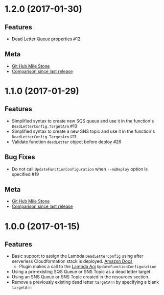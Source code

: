 # 1.2.0 (2017-01-30)

## Features
* Dead Letter Queue properties #12

## Meta
* [Git Hub Mile Stone](https://github.com/gmetzker/serverless-plugin-lambda-dead-letter/milestone/2?closed=1)
* [Comparison since last release](https://github.com/gmetzker/serverless-plugin-lambda-dead-letter/compare/v1.1.0...v1.2.0)


# 1.1.0 (2017-01-29)

## Features
* Simplified syntax to create new SQS queue and use it in the function's `DeadLetterConfig.TargetArn` #10
* Simplified syntax to create a new SNS topic and use it in the function's `DeadLetterConfig.TargetArn` #11
* Validate function `deadLetter` object before deploy #26

 ## Bug Fixes
 * Do not call `UpdateFunctionConfiguration` when `--noDeploy` option is specified #19

 ## Meta
 * [Git Hub Mile Stone](https://github.com/gmetzker/serverless-plugin-lambda-dead-letter/milestone/3?closed=1)
 * [Comparison since last release](https://github.com/gmetzker/serverless-plugin-lambda-dead-letter/compare/v1.0.0...v1.1.0)

# 1.0.0 (2017-01-15)

## Features
* Basic support to assign the Lambda `DeadLetterConfig` using after serverless Cloudformation stack is deployed.  [Amazon Docs](http://docs.aws.amazon.com/lambda/latest/dg/dlq.html)
  * Plugin makes a call to the [Lambda Api](http://docs.aws.amazon.com/lambda/latest/dg/API_UpdateFunctionConfiguration.html)
 `UpdateFunctionConfiguration`
* Using a pre-existing SQS Queue or SNS Topic as a dead letter target.
* Using an SNS Queue or SNS Topic created in the resources section.
* Remove a previously existing dead letter `targetArn` by specifying a blank `targetArn`
